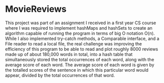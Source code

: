 # MovieReviews
This project was part of an assignment I received in a first year CS course where I was required to implement 
hashMaps and hashSets to create an algorithm capable of running the program in terms of big O notation O(n). 
While I also implemented try-catch methods, a Comparable interface, and a File reader to read a local file, the real challenge 
was improving the efficiency of this program to be able to read and plot roughly 8000 reviews made up of about 180,000 words
in total, into a hash table that simultaneously stored the total occurrences of each word, along with the average score of each
word.
The average score of each word is given by the totalled scores of the sentence in which this particular word would appear,
divided by the total occurrences of that word.
